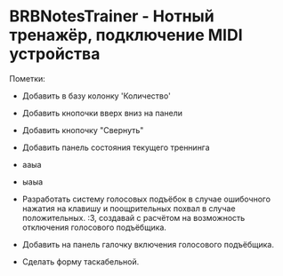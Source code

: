 # BRBNotesTrainer - Нотный тренажёр, подключение MIDI устройства

Пометки:

- Добавить в базу колонку 'Количество'

- Добавить кнопочки вверх вниз на панели

- Добавить кнопочку "Свернуть"

- Добавить панель состояния текущего треннинга
- ааыа
- ыаыа

- Разработать систему голосовых подъёбок в случае ошибочного нажатия на клавишу и поощрительных похвал в случае положительных. :3, создавай с расчётом на возможность отключения голосового подъёбщика.

- Добавить на панель галочку включения голосового подъёбщика.

- Сделать форму таскабельной.

